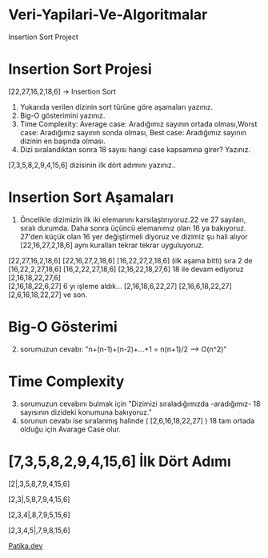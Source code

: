 # Veri-Yapilari-Ve-Algoritmalar
Insertion Sort Project 




# Insertion Sort Projesi

[22,27,16,2,18,6] -> Insertion Sort

1. Yukarıda verilen dizinin sort türüne göre aşamaları yazınız.
2. Big-O gösterimini yazınız.
3. Time Complexity: Average case: Aradığımız sayının ortada olması,Worst case: Aradığımız sayının sonda olması, Best case: Aradığımız sayının dizinin en başında olması.
4. Dizi sıralandıktan sonra 18 sayısı hangi case kapsamına girer? Yazınız.

[7,3,5,8,2,9,4,15,6] dizisinin ilk dört adımını yazınız..


# Insertion Sort Aşamaları

1. Öncelikle dizimizin ilk iki elemanını karsılaştırıyoruz.22 ve 27 sayıları, sıralı durumda. Daha sonra üçüncü elemanımız olan 16 ya bakıyoruz. 27'den küçük olan 16 yer değiştirmeli diyoruz ve dizimiz şu hali alıyor 
[22,16,27,2,18,6] aynı kuralları tekrar tekrar uyguluyoruz.

[22,27,16,2,18,6]
[22,16,27,2,18,6]
[16,22,27,2,18,6] (ilk aşama bitti) sıra 2 de 
[16,22,2,27,18,6]
[16,2,22,27,18,6]
[2,16,22,18,27,6]  18 ile devam ediyoruz
[2,16,18,22,27,6]  
[2,16,18,22,6,27]  6 yı işleme aldık...
[2,16,18,6,22,27]
[2,16,6,18,22,27]
[2,6,16,18,22,27]  ve son.

# Big-O Gösterimi

2. sorumuzun cevabı:  "n+(n-1)+(n-2)+...+1 = n(n+1)/2 --> O(n^2)"


# Time Complexity

3. sorumuzun cevabını bulmak için "Dizimizi sıraladığımızda -aradığımız- 18 sayısının dizideki konumuna bakıyoruz."
4. sorunun cevabı ise sıralanmış halinde ( [2,6,16,18,22,27] ) 18 tam ortada olduğu için Avarage Case olur.


# [7,3,5,8,2,9,4,15,6] İlk Dört Adımı

[2|,3,5,8,7,9,4,15,6]

[2,3|,5,8,7,9,4,15,6]

[2,3,4|,8,7,9,5,15,6]

[2,3,4,5|,7,9,8,15,6]


[Patika.dev](https://www.patika.dev/tr) 
